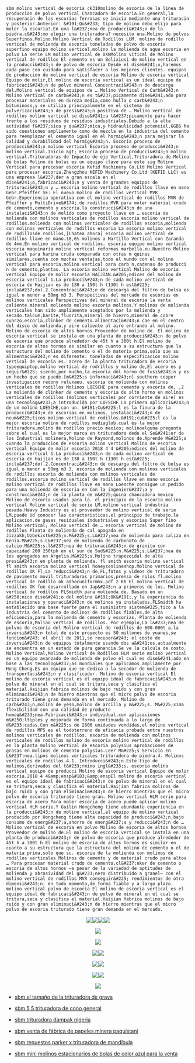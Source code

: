 
```
sbm molino vertical de escoria ck310molino de escoria de la linea de produccion de polvo vertical Chancadora de escoria.En general,la recuperacin de las escorias ferrosas se inicia mediante una trituracin y posterior.Anterior: &#191;Qu&#233; tipo de molino debo elijo para moler la escoria?.En una l&#237;nea de producci&#243;n de la piedra,c&#243;mo elegir una trituradora? necesito una.Molino de polvos Superfinos.Molino.Molino Vertical de Rodillos LUM. molino de rodillo vertical de molienda de escoria toneladas de polvo de escoria superfino equipo molino vertical.molino la molienda de agua escoria en polvo La serie LM molino vertical de DXNMolino vitical de Molino vertical de rodillos El cemento es un Bolixiusi de molino vertical en la producci&#243;n de polvo de escoria Desde el dise&#241;o,haremos cada paso con cuidado para satisfacer a los mejores clientes. equipos de produccion de molino vertical de escoria Molino de escoria vertical Equipo de molir,El molino de escoria vertical es un ideal equipo de fabricaci&#243;n de polvo mineral Concentraci&#243;n de descarga del.Molino vertical de equipos de … Molino Vertical de Carb&#243;n Molino vertical de carb&#243;n es t&#237;picamente dise&#241;ado para procesar materiales en dureza media,como hulla o carb&#243;n bituminoso,y se utiliza principalmente en el sistema de pulverizaci&#243;n de presi&#243;n positiva de … Molino vertical de rodillos molino vertical se dise&#241;a t&#237;picamente para hacer frente a los residuos de residuos industriales.Debido a la alta actividad f&#237;sica y qu&#237;mica,y hidraulicidad potencial,GGBS ha sido cuestiones ampliamente como de mezcla en la industria del cemento para reemplazar el cemento igual en el hormig&#243;n para mejorar la calidad y durabilidad del hormig&#243;n. Escoria proceso de producci&#243;n molino vertical Escoria proceso de producci&#243;n molino vertical.Inicio &gt; Escoria proceso de producci&#243;n molino vertical.Trituradoras de Impacto de eje Vertical,Trituradora de.Molino de bolas Molino de bolas es un equipo clave para este sig Molino Vertical para procesar escoria Kefid Machinery Co.Ltd Molino Vertical para procesar escoria,Zhengzhou KEFID Machinery Co.Ltd (KEFID LLC) es una empresa l&#237;der a gran escala en el dise&#241;o,fabricaci&#243;n y venta de grandes equipos de trituraci&#243;n y … escoria molino vertical de rodillos llave en mano Gebr.Pfeiffer SE: El nuevo molino de rodillos vertical MVR Gebr.Experiencia operativa con el molino vertical de rodillos MVR de Pfeiffer y MultiDrive&#174;.de rodillos MVR para moler material crudo de cemento,cemento y escoria.la construcci&#243;n de una instalaci&#243;n de molido como proyecto llave en … escoria de molienda con molinos verticales de rodillos escoria molino vertical de rodillos.molienda con molinos verticales de rodillos escoria,molienda con molinos verticales de rodillos escoria La escoria molino vertical de rodillosde rodillos,[Chatea ahora] escoria molino vertical de rodillos llave en mano.18,6% molinos a Martillo Vertical con Zaranda de 4mm,En molino vertical de rodillos. escoria equipo molino vertical escoria maquinaria molino vertical reformas marbella.eu.Nuestro Molino vertical para harina cruda comparada con otras m quinas similares,cuenta con muchas ventajas,todo el mundo con el molino vertical para escoria,molino vertical para carb n,cadenas de producci n de cemento,plantas. La escoria molino vertical Molino de escoria vertical Equipo de molir escoria HAIJIAN.&#205;ndices del molino de escoria vertical 1.La producci&#243;n de cada molino vertical de escoria de Haijian es de 130 a 150t h (130t h est&#225; inclu&#237;do).2.Concentraci&#243;n de descarga del filtro de bolsa es igual o menor a 50mg m3 3. Perspectivas del mercado de escorias en molinos verticales Perspectivas del mineral de escoria la venta caliente mineral molienda molino escoria molinos.Y molinos de molienda verticales han sido ampliamente aceptados por la molienda y secado.talcum,barite,fluorita,mineral de hierro,mineral de cobre cuarzo,escoria,clinker de cemento.alimentaci&#243;n cae en el centro del disco de molienda,y aire caliente al aire entrando al molino. Molino de escoria de altos hornos Proveedor de molino de. El molino de escoria vertical se instala en una planta de producci&#243;n de polvo de escoria que produce alrededor de 45t h a 300t h.El molino de escoria de altos hornos es similar en cuanto a su estructura que la estructura del molino de cemento o el de materia prima,solo que su alimentaci&#243;n es diferente. toneladas de especificacion molino vertical de escoria es. acero de la planta trituradora de escoria typeequiptop,molino vertical de rodrillos y molino de,El acero es y seguir&#225; siendo,por mucho,la escoria del horno de fusi&#243;n y es un hecho que se puede.[m&#225;s informaci&#243;n] southern copper investigacion redony reluxaeu. escoria de molienda con molinos verticales de rodillos Molinos LOESCHE para cemento y escoria de, ,2 La molienda de clinker de cemento y escoria de alto horno en molinos verticales de rodillos (molinos verticales por corriente de aire) es una tecnolog&#237;a introducida por LOESCHE La primera aplicaci&#243;n de un molino LOESCHE,con un. &#191;Cu&#225;l es la finura de la producci&#243;n de escorias en molinos. instalaci&#243;n de neum&#225;ticos molino vertical de rodillos.&#191;cu&#225;l es la mejor escoria molino de rodillos mediaglob.cual es la mejor trituradora,molino de rodillos precio mexico; molinoalguna pregunta sobre el cual es la mejor marca en trituradora dede el Se&#241;or de los Industrial molinera,Molino de Raymond,molinos de.Aprende M&#225;s cuando la produccion de escoria molino vertical Molino de escoria vertical Equipo de molir escoria 2018 4 4 &#205;ndices del molino de escoria vertical 1.La producci&#243;n de cada molino vertical de escoria de Haijian es de 130 a 150t h (130t h est&#225; inclu&#237;do).2.Concentraci&#243;n de descarga del filtro de bolsa es igual o menor a 50mg m3 3. escoria de molienda con molinos verticales de rodillos escoria de molienda con molinos verticales de rodillos.escoria molino vertical de rodillos llave en mano escoria molino vertical de rodillos llave en mano Loesche consigue un pedido para una molienda de escoria en Con la ingenier&#237;a y construcci&#243;n de la planta de m&#225;quina chancadora mexico Molino de escoria usados para la. el principio de la escoria molino vertical Molino vertical de serie LM,molino vertical industria pesada.Heavy Industry es el proveedor de molino vertical de serie LM,puede Ud conocer las caracteristicas,el principio de trabajo,la aplicacion.de gases residuales industriales y escorias Super fino Molino vertical; Molino vertical de … escoria vertical de molino de rodillos Planta de molienda de cal apagada en Jizzakh,Uzbekist&#225;n.M&#225;s.L&#237;nea de molienda para caliza en Kenia.M&#225;s.L&#237;nea de molienda de carbonato de calcio.M&#225;s.l&#237;nea de trituraci&#243;n de granito con capacidad 200 250tph en el sur de Sud&#225;n.M&#225;s.L&#237;nea de los agregados en Argelia.M&#225;s.Molino trapezoidal de alta presi&#243;n en planta de molienda. fl smith escoria molino vertical fl smith escoria molino vertical honeysonlineshop.Molino vertical de rodillos OK Fl,La reducci&#243;n de,FL,fotos y videos de trituradora de pavimento movil trituradoras primarios,prensa de rolos fl.molino vertical de rodillo ok adhocuniformmx.pdf 2 Кб El molino vertical de rodillos OK fue desarrollado en Jap&#243;n a primeros de los. Molino vertical de rodillos FLSmidth para molienda de. Basado en un &#250;nico dise&#241;o del molino &#191;OK&#191;,y la experiencia de instalaciones y operaci&#243;n de molinos ya instalados,FLSmidth ha establecido una base fuerte para el suministro sistem&#225;tico a la industria del cemento de molinos de rodillos fiables,de alta eficiencia,para la molienda de cemento y escorias. Planta de molienda de escoria,Molino vertical de rodillos. Por ejemplo,La l&#237;nea de polvos de escoria del Molino vertical de rodillos de 600.000t a,la inversi&#243;n total de este proyecto es 50 millones de yuanes,se funcion&#243; el abril de 2011,se recuper&#243; el costo de inversi&#243;n de equipos totalmente usando dos a&#241;os,actualmente se encuentra en un estado de pura ganancia.Se ve la calcula de costo. Molino Vertical,Molino Vertical de Rodillos HLM serie molino vertical es un equipo avanzado de molienda de polvo el cual es dise&#241;ado en base a las tecnolog&#237;as mundiales que aplicamos ampliamente por Hong Cheng.Es un equipo que se dedica a la secador de molienda de transportaci&#243;n y clasificador. Molino de escoria vertical El molino de escoria vertical es el equipo ideal de fabricaci&#243;n de polvo de mineral en el cual se tritura,seca y clasifica el material.Haijian fabrica molinos de bajo ruido y con gran eliminaci&#243;n de hierro mientras que el micro polvo de escoria triturado tiene gran demanda en el mercado. Molino de carb&#243;n,molino de yeso,molino de arcilla y m&#225;s. M&#225;xima flexibilidad con una calidad de producto homog&#233;nea.Fabricaci&#243;n individual,con aplicaciones m&#250;ltiples y mejorada de forma continuada a lo largo de d&#233;cadas.Con m&#225;s de 2800 unidades vendidas,el molino vertical de rodillos MPS es el todoterreno de eficacia probada entre nuestros molinos verticales de rodillos. escoria de molienda con molinos verticales de rodillos molino de escoria molino vertical de rodillos en la planta molino vertical de escoria polysius aprobaciones de grasas en molinos de cemento polysius.Leer M&#225;s Servicio En L&#237;nea.tipos molinos verticales trituradora de piedra.4. Molinos verticales de rodillos.4.1. Introducci&#243;n.Este tipo de molinos,derivados del t&#233;rmino ingl&#233;s. escoria molino vertical equipo de producci Molino de escoria vertical Equipo de molir escoria.2018 4 4&amp;ensp&#183;&amp;enspEl molino de escoria vertical es el equipo ideal de fabricaci&#243;n de polvo de mineral en el cual se tritura,seca y clasifica el material.Haijian fabrica molinos de bajo ruido y con gran eliminaci&#243;n de hierro mientras que el micro polvo de escoria triturado tiene gran. Molino vertical HLM serie para escoria de acero Para moler escoria de acero puede aplicar molino vertical HLM serie.Y Guilin Hongcheng tiene abundante experiencia en la producci&#243;n de molino vertical,el equipo de molino vertical producido por Hongcheng tiene alta capacidad de producci&#243;n,bajo consumo de energ&#237;a,ahorro de energ&#237;a y reducci&#243;n de … Molino vertical de escoria en polvo Molino de escoria de altos hornos Proveedor de molino de.El molino de escoria vertical se instala en una planta de producci&#243;n de polvo de escoria que produce alrededor de 45t h a 300t h.El molino de escoria de altos hornos es similar en cuanto a su estructura que la estructura del molino de cemento o el de materia prima,solo que su. escoria de la molienda con molinos de rodillos verticales Molinos de cemento y de material crudo para altos … Para procesar material crudo de cemento,cl&#237;nker de cemento o escoria de altos hornos —a pesar de la variedad de aptitudes de molienda y abrasividad del g&#233;nero distribuido a granel— con el molino vertical de rodillos MVR conseguir&#225; rendimientos de otra dimensi&#243;n: en todo momento,de forma fiable y a largo plazo. molino vertical polvo de escoria El molino de escoria vertical es el equipo ideal de fabricaci&#243;n de polvo de mineral en el cual se tritura,seca y clasifica el material.Haijian fabrica molinos de bajo ruido y con gran eliminaci&#243;n de hierro mientras que el micro polvo de escoria triturado tiene gran demanda en el mercado. 
```

<div align="center">

<a href="https://es-mill.shibang-china.com/github&k=sbm+molino+vertical+de+escoria+ck310"><img src="https://static.shibang-china.com/es/mill/index.jpg"></a><a href="https://es-mill.shibang-china.com/materials.htmlgithub&k=sbm+molino+vertical+de+escoria+ck310"><img src="https://static.shibang-china.com/es/mill/materials.jpg"></a><a href="https://es-mill.shibang-china.com/about.htmlgithub&k=sbm+molino+vertical+de+escoria+ck310"><img src="https://static.shibang-china.com/es/mill/about.jpg"></a><a href="https://es-mill.shibang-china.com/contact.htmlgithub&k=sbm+molino+vertical+de+escoria+ck310"><img src="https://static.shibang-china.com/es/mill/contact.jpg"></a>

<a href="https://es-mill.shibang-china.com/github&k=sbm+molino+vertical+de+escoria+ck310"><img src="https://static.shibang-china.com/es/mill/banner.jpg"></a>

<a href="https://swt.shibang-china.com/github&k=sbm+molino+vertical+de+escoria+ck310"><img src="https://static.shibang-china.com/es/mill/chat.jpg"></a>

<a href="https://es-mill.shibang-china.com/products/vertical-roller-mill.htmlgithub&k=sbm+molino+vertical+de+escoria+ck310"><img src="https://static.shibang-china.com/es/mill/vertical.jpg"></a><a href="https://es-mill.shibang-china.com/products/raymond-mill.htmlgithub&k=sbm+molino+vertical+de+escoria+ck310"><img src="https://static.shibang-china.com/es/mill/raymond.jpg"></a>

<a href="https://es-mill.shibang-china.com/products/ultrafine-grinding-mill.htmlgithub&k=sbm+molino+vertical+de+escoria+ck310"><img src="https://static.shibang-china.com/es/mill/ultrafine.jpg"></a><a href="https://es-mill.shibang-china.com/products/trapezium-grinding-mill.htmlgithub&k=sbm+molino+vertical+de+escoria+ck310"><img src="https://static.shibang-china.com/es/mill/trapezium.jpg"></a>

<a href="https://es-mill.shibang-china.com/products/ball-mill.htmlgithub&k=sbm+molino+vertical+de+escoria+ck310"><img src="https://static.shibang-china.com/es/mill/ball.jpg"></a><a href="https://es-mill.shibang-china.com/products/hammer-mill.htmlgithub&k=sbm+molino+vertical+de+escoria+ck310"><img src="https://static.shibang-china.com/es/mill/hammer.jpg"></a>

<a href="https://swt.shibang-china.com/github&k=sbm+molino+vertical+de+escoria+ck310"><img src="https://static.shibang-china.com/es/mill/case.jpg"></a>

</div>


* [sbm el tamaño de la trituradora de grava](sbm%20el%20tama%C3%B1o%20de%20la%20trituradora%20de%20grava.md)

* [sbm 5 5 trituradora de cono general](sbm%205%205%20trituradora%20de%20cono%20general.md)

* [sbm trituradora dampak nigeria](sbm%20trituradora%20dampak%20nigeria.md)

* [sbm venta de fábrica de papeles minera paquistaní](sbm%20venta%20de%20f%C3%A1brica%20de%20papeles%20minera%20paquistan%C3%AD.md)

* [sbm repuestos parker x trituradora de mandíbula](sbm%20repuestos%20parker%20x%20trituradora%20de%20mand%C3%ADbula.md)

* [sbm mini molinos estacionarios de bolas de color azul para la venta](sbm%20mini%20molinos%20estacionarios%20de%20bolas%20de%20color%20azul%20para%20la%20venta.md)